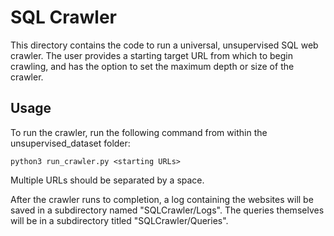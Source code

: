 # SQL Crawler

This directory contains the code to run a universal, unsupervised SQL web crawler. The user provides a starting target URL from which to begin crawling, and has the option to set the maximum depth or size of the crawler.

## Usage
To run the crawler, run the following command from within the unsupervised_dataset folder:

```
python3 run_crawler.py <starting URLs>
```
Multiple URLs should be separated by a space.

After the crawler runs to completion, a log containing the websites will be saved in a subdirectory named "SQLCrawler/Logs". The queries themselves will be in a subdirectory titled "SQLCrawler/Queries".